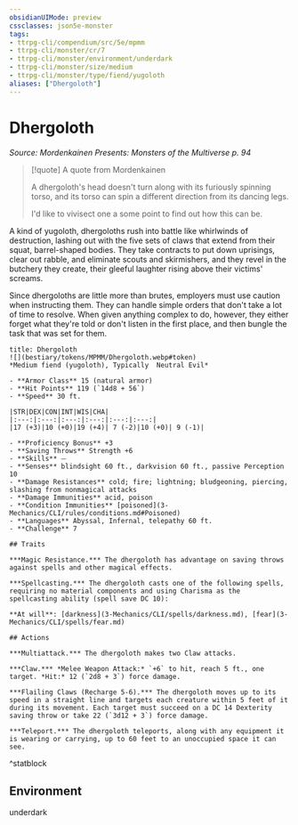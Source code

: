 ```yaml
---
obsidianUIMode: preview
cssclasses: json5e-monster
tags:
- ttrpg-cli/compendium/src/5e/mpmm
- ttrpg-cli/monster/cr/7
- ttrpg-cli/monster/environment/underdark
- ttrpg-cli/monster/size/medium
- ttrpg-cli/monster/type/fiend/yugoloth
aliases: ["Dhergoloth"]
---
```

# Dhergoloth
*Source: Mordenkainen Presents: Monsters of the Multiverse p. 94*  

> [!quote] A quote from Mordenkainen  
> 
> A dhergoloth's head doesn't turn along with its furiously spinning torso, and its torso can spin a different direction from its dancing legs.
> 
> I'd like to vivisect one a some point to find out how this can be.

A kind of yugoloth, dhergoloths rush into battle like whirlwinds of destruction, lashing out with the five sets of claws that extend from their squat, barrel-shaped bodies. They take contracts to put down uprisings, clear out rabble, and eliminate scouts and skirmishers, and they revel in the butchery they create, their gleeful laughter rising above their victims' screams.

Since dhergoloths are little more than brutes, employers must use caution when instructing them. They can handle simple orders that don't take a lot of time to resolve. When given anything complex to do, however, they either forget what they're told or don't listen in the first place, and then bungle the task that was set for them.

```ad-statblock
title: Dhergoloth
![](bestiary/tokens/MPMM/Dhergoloth.webp#token)
*Medium fiend (yugoloth), Typically  Neutral Evil*

- **Armor Class** 15 (natural armor)
- **Hit Points** 119 (`14d8 + 56`)
- **Speed** 30 ft.

|STR|DEX|CON|INT|WIS|CHA|
|:---:|:---:|:---:|:---:|:---:|:---:|
|17 (+3)|10 (+0)|19 (+4)| 7 (-2)|10 (+0)| 9 (-1)|

- **Proficiency Bonus** +3
- **Saving Throws** Strength +6
- **Skills** ⏤
- **Senses** blindsight 60 ft., darkvision 60 ft., passive Perception 10
- **Damage Resistances** cold; fire; lightning; bludgeoning, piercing, slashing from nonmagical attacks
- **Damage Immunities** acid, poison
- **Condition Immunities** [poisoned](3-Mechanics/CLI/rules/conditions.md#Poisoned)
- **Languages** Abyssal, Infernal, telepathy 60 ft.
- **Challenge** 7

## Traits

***Magic Resistance.*** The dhergoloth has advantage on saving throws against spells and other magical effects.

***Spellcasting.*** The dhergoloth casts one of the following spells, requiring no material components and using Charisma as the spellcasting ability (spell save DC 10):

**At will**: [darkness](3-Mechanics/CLI/spells/darkness.md), [fear](3-Mechanics/CLI/spells/fear.md)

## Actions

***Multiattack.*** The dhergoloth makes two Claw attacks.

***Claw.*** *Melee Weapon Attack:* `+6` to hit, reach 5 ft., one target. *Hit:* 12 (`2d8 + 3`) force damage.

***Flailing Claws (Recharge 5-6).*** The dhergoloth moves up to its speed in a straight line and targets each creature within 5 feet of it during its movement. Each target must succeed on a DC 14 Dexterity saving throw or take 22 (`3d12 + 3`) force damage.

***Teleport.*** The dhergoloth teleports, along with any equipment it is wearing or carrying, up to 60 feet to an unoccupied space it can see.
```
^statblock

## Environment

underdark